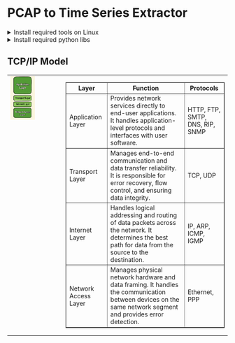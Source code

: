 # PCAP to Time Series Extractor

<details>

<summary>Install required tools on Linux</summary>

### For Ubuntu 18.04, 20.04, 22.04

```bash
sudo apt-get update
```
</details>


<details>

<summary>Install required python libs</summary>

### pip install
```bash
pip install -r requirements.txt
python3 setup.py install
```

### conda install
```bash
conda config --add channels conda-forge
conda install --file requirements_conda.txt
python3 setup.py install
```

</details>


## TCP/IP Model
<table>
  <tr>
    <td style="width: 25%; vertical-align: top;">
      <img src="./assets/tcp-ip-model.png" width="50%" height="auto" alt="TCP-IP-Model"/>
    </td>
    <td style="width: 75%;">
      <table border="1">
        <thead>
          <tr>
            <th>Layer</th>
            <th>Function</th>
            <th>Protocols</th>
          </tr>
        </thead>
        <tbody>
          <tr>
            <td>Application Layer</td>
            <td>Provides network services directly to end-user applications. It handles application-level protocols and interfaces with user software.</td>
            <td>HTTP, FTP, SMTP, DNS, RIP, SNMP</td>
          </tr>
          <tr>
            <td>Transport Layer</td>
            <td>Manages end-to-end communication and data transfer reliability. It is responsible for error recovery, flow control, and ensuring data integrity.</td>
            <td>TCP, UDP</td>
          </tr>
          <tr>
            <td>Internet Layer</td>
            <td>Handles logical addressing and routing of data packets across the network. It determines the best path for data from the source to the destination.</td>
            <td>IP, ARP, ICMP, IGMP</td>
          </tr>
          <tr>
            <td>Network Access Layer</td>
            <td>Manages physical network hardware and data framing. It handles the communication between devices on the same network segment and provides error detection.</td>
            <td>Ethernet, PPP</td>
          </tr>
        </tbody>
      </table>
    </td>
  </tr>
</table>